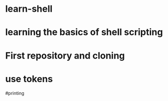 # learn-shell
# learning the basics of shell scripting
# First repository and cloning 
# use tokens
#printing